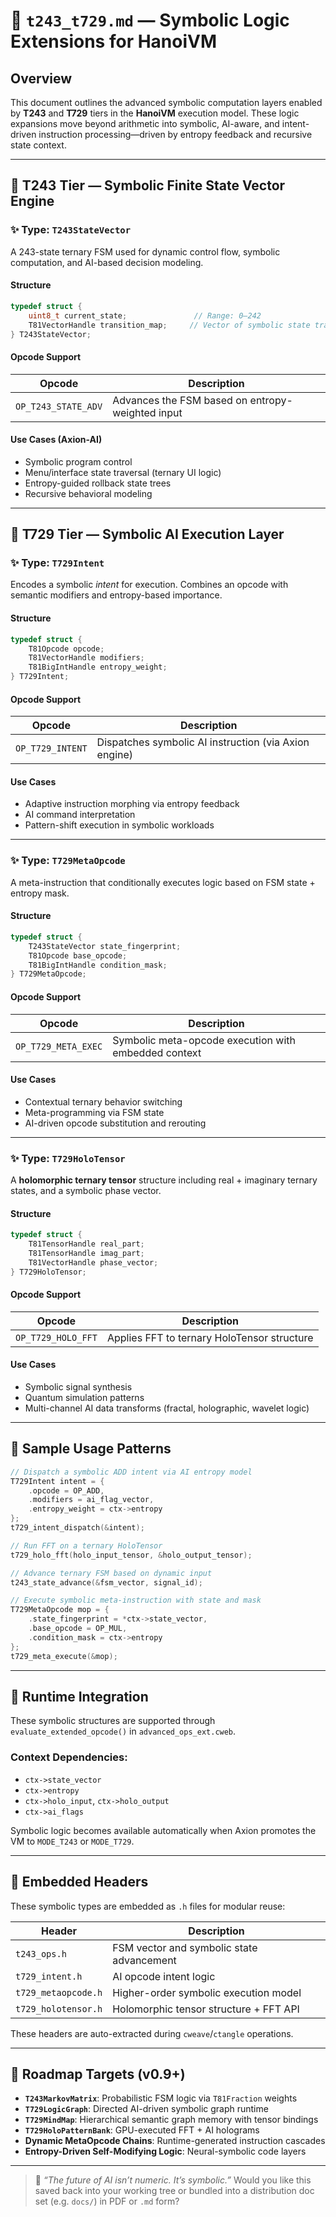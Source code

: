 # 🧠 `t243_t729.md` — Symbolic Logic Extensions for HanoiVM

## Overview

This document outlines the advanced symbolic computation layers enabled by **T243** and **T729** tiers in the **HanoiVM** execution model. These logic expansions move beyond arithmetic into symbolic, AI-aware, and intent-driven instruction processing—driven by entropy feedback and recursive state context.

---

## 🔺 T243 Tier — Symbolic Finite State Vector Engine

### ✨ Type: `T243StateVector`

A 243-state ternary FSM used for dynamic control flow, symbolic computation, and AI-based decision modeling.

#### Structure
```c
typedef struct {
    uint8_t current_state;               // Range: 0–242
    T81VectorHandle transition_map;     // Vector of symbolic state transitions
} T243StateVector;
```

#### Opcode Support

| Opcode              | Description                                  |
|---------------------|----------------------------------------------|
| `OP_T243_STATE_ADV` | Advances the FSM based on entropy-weighted input |

#### Use Cases (Axion-AI)

- Symbolic program control
- Menu/interface state traversal (ternary UI logic)
- Entropy-guided rollback state trees
- Recursive behavioral modeling

---

## 🧠 T729 Tier — Symbolic AI Execution Layer

### ✨ Type: `T729Intent`

Encodes a symbolic *intent* for execution. Combines an opcode with semantic modifiers and entropy-based importance.

#### Structure
```c
typedef struct {
    T81Opcode opcode;
    T81VectorHandle modifiers;
    T81BigIntHandle entropy_weight;
} T729Intent;
```

#### Opcode Support

| Opcode           | Description                                           |
|------------------|-------------------------------------------------------|
| `OP_T729_INTENT` | Dispatches symbolic AI instruction (via Axion engine) |

#### Use Cases

- Adaptive instruction morphing via entropy feedback
- AI command interpretation
- Pattern-shift execution in symbolic workloads

---

### ✨ Type: `T729MetaOpcode`

A meta-instruction that conditionally executes logic based on FSM state + entropy mask.

#### Structure
```c
typedef struct {
    T243StateVector state_fingerprint;
    T81Opcode base_opcode;
    T81BigIntHandle condition_mask;
} T729MetaOpcode;
```

#### Opcode Support

| Opcode              | Description                                          |
|---------------------|------------------------------------------------------|
| `OP_T729_META_EXEC` | Symbolic meta-opcode execution with embedded context |

#### Use Cases

- Contextual ternary behavior switching
- Meta-programming via FSM state
- AI-driven opcode substitution and rerouting

---

### ✨ Type: `T729HoloTensor`

A **holomorphic ternary tensor** structure including real + imaginary ternary states, and a symbolic phase vector.

#### Structure
```c
typedef struct {
    T81TensorHandle real_part;
    T81TensorHandle imag_part;
    T81VectorHandle phase_vector;
} T729HoloTensor;
```

#### Opcode Support

| Opcode              | Description                                |
|---------------------|--------------------------------------------|
| `OP_T729_HOLO_FFT`  | Applies FFT to ternary HoloTensor structure |

#### Use Cases

- Symbolic signal synthesis
- Quantum simulation patterns
- Multi-channel AI data transforms (fractal, holographic, wavelet logic)

---

## 🧪 Sample Usage Patterns

```c
// Dispatch a symbolic ADD intent via AI entropy model
T729Intent intent = {
    .opcode = OP_ADD,
    .modifiers = ai_flag_vector,
    .entropy_weight = ctx->entropy
};
t729_intent_dispatch(&intent);
```

```c
// Run FFT on a ternary HoloTensor
t729_holo_fft(holo_input_tensor, &holo_output_tensor);
```

```c
// Advance ternary FSM based on dynamic input
t243_state_advance(&fsm_vector, signal_id);
```

```c
// Execute symbolic meta-instruction with state and mask
T729MetaOpcode mop = {
    .state_fingerprint = *ctx->state_vector,
    .base_opcode = OP_MUL,
    .condition_mask = ctx->entropy
};
t729_meta_execute(&mop);
```

---

## 🧬 Runtime Integration

These symbolic structures are supported through `evaluate_extended_opcode()` in `advanced_ops_ext.cweb`.

### Context Dependencies:
- `ctx->state_vector`
- `ctx->entropy`
- `ctx->holo_input`, `ctx->holo_output`
- `ctx->ai_flags`

Symbolic logic becomes available automatically when Axion promotes the VM to `MODE_T243` or `MODE_T729`.

---

## 📁 Embedded Headers

These symbolic types are embedded as `.h` files for modular reuse:

| Header               | Description                                     |
|----------------------|-------------------------------------------------|
| `t243_ops.h`         | FSM vector and symbolic state advancement       |
| `t729_intent.h`      | AI opcode intent logic                          |
| `t729_metaopcode.h`  | Higher-order symbolic execution model           |
| `t729_holotensor.h`  | Holomorphic tensor structure + FFT API          |

These headers are auto-extracted during `cweave`/`ctangle` operations.

---

## 🧭 Roadmap Targets (v0.9+)

- **`T243MarkovMatrix`**: Probabilistic FSM logic via `T81Fraction` weights  
- **`T729LogicGraph`**: Directed AI-driven symbolic graph runtime  
- **`T729MindMap`**: Hierarchical semantic graph memory with tensor bindings  
- **`T729HoloPatternBank`**: GPU-executed FFT + AI holograms  
- **Dynamic MetaOpcode Chains**: Runtime-generated instruction cascades  
- **Entropy-Driven Self-Modifying Logic**: Neural-symbolic code layers  

---

> 🧠 *“The future of AI isn’t numeric. It’s symbolic.”*
Would you like this saved back into your working tree or bundled into a distribution doc set (e.g. `docs/`) in PDF or `.md` form?
